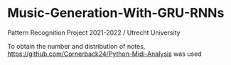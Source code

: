 # Music-Generation-With-GRU-RNNs
Pattern Recognition Project 2021-2022 / Utrecht University

To obtain the number and distribution of notes, https://github.com/Cornerback24/Python-Midi-Analysis was used
